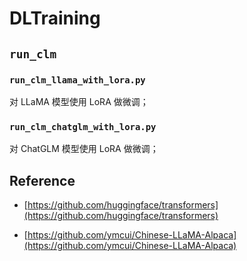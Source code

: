 # DLTraining

## `run_clm`

### `run_clm_llama_with_lora.py`

对 LLaMA 模型使用 LoRA 做微调；

### `run_clm_chatglm_with_lora.py`

对 ChatGLM 模型使用 LoRA 做微调；

## Reference

* [https://github.com/huggingface/transformers](https://github.com/huggingface/transformers)

* [https://github.com/ymcui/Chinese-LLaMA-Alpaca](https://github.com/ymcui/Chinese-LLaMA-Alpaca)
